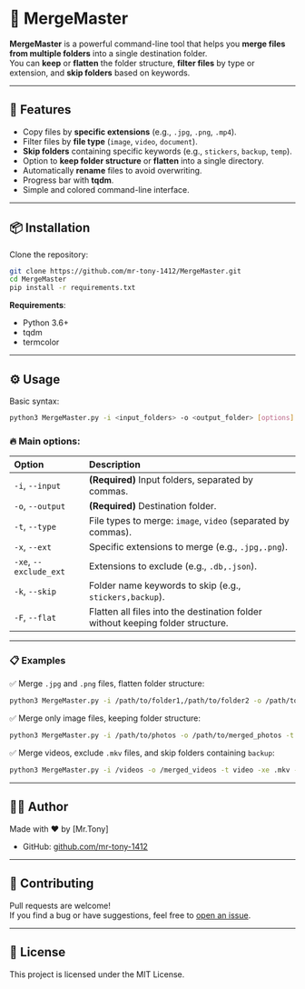 
# 📂 MergeMaster

**MergeMaster** is a powerful command-line tool that helps you **merge files from multiple folders** into a single destination folder.  
You can **keep** or **flatten** the folder structure, **filter files** by type or extension, and **skip folders** based on keywords.

---

## 🚀 Features

- Copy files by **specific extensions** (e.g., `.jpg`, `.png`, `.mp4`).
- Filter files by **file type** (`image`, `video`, `document`).
- **Skip folders** containing specific keywords (e.g., `stickers`, `backup`, `temp`).
- Option to **keep folder structure** or **flatten** into a single directory.
- Automatically **rename** files to avoid overwriting.
- Progress bar with **tqdm**.
- Simple and colored command-line interface.

---

## 📦 Installation

Clone the repository:

```bash
git clone https://github.com/mr-tony-1412/MergeMaster.git
cd MergeMaster
pip install -r requirements.txt
```

**Requirements**:
- Python 3.6+
- tqdm
- termcolor

---

## ⚙️ Usage

Basic syntax:

```bash
python3 MergeMaster.py -i <input_folders> -o <output_folder> [options]
```

### 🔥 Main options:

| Option | Description |
| :--- | :--- |
| `-i`, `--input` | **(Required)** Input folders, separated by commas. |
| `-o`, `--output` | **(Required)** Destination folder. |
| `-t`, `--type` | File types to merge: `image`, `video` (separated by commas). |
| `-x`, `--ext` | Specific extensions to merge (e.g., `.jpg,.png`). |
| `-xe`, `--exclude_ext` | Extensions to exclude (e.g., `.db,.json`). |
| `-k`, `--skip` | Folder name keywords to skip (e.g., `stickers,backup`). |
| `-F`, `--flat` | Flatten all files into the destination folder without keeping folder structure. |

---

### 📋 Examples

✅ Merge `.jpg` and `.png` files, flatten folder structure:

```bash
python3 MergeMaster.py -i /path/to/folder1,/path/to/folder2 -o /path/to/output -x jpg,png -F
```

✅ Merge only image files, keeping folder structure:

```bash
python3 MergeMaster.py -i /path/to/photos -o /path/to/merged_photos -t image
```

✅ Merge videos, exclude `.mkv` files, and skip folders containing `backup`:

```bash
python3 MergeMaster.py -i /videos -o /merged_videos -t video -xe .mkv -k backup
```

---

## 👨‍💻 Author

Made with ❤️ by [Mr.Tony]

- GitHub: [github.com/mr-tony-1412](https://github.com/mr-tony-1412)

---

## 🤝 Contributing

Pull requests are welcome!  
If you find a bug or have suggestions, feel free to [open an issue](https://github.com/mr-tony-1412/MergeMaster/issues).

---

## 📜 License

This project is licensed under the MIT License.
